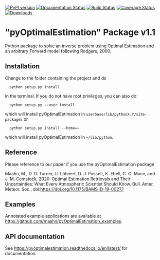 [![PyPI version](https://badge.fury.io/py/pyOptimalEstimation.svg)](https://badge.fury.io/py/pyOptimalEstimation)
[![Documentation Status](https://readthedocs.org/projects/pyoptimalestimation/badge/?version=latest)](https://pyoptimalestimation.readthedocs.io/en/latest/?badge=latest)
[![Build Status](https://www.travis-ci.org/maahn/pyOptimalEstimation.svg?branch=master)](https://www.travis-ci.org/maahn/pyOptimalEstimation)
[![Coverage Status](https://coveralls.io/repos/github/maahn/pyOptimalEstimation/badge.svg?branch=master)](https://coveralls.io/github/maahn/pyOptimalEstimation?branch=master)
[![Downloads](https://pepy.tech/badge/pyoptimalestimation)](https://pepy.tech/project/pyoptimalestimation)

# "pyOptimalEstimation" Package v1.1

Python package to solve an inverse problem using Optimal Estimation
and an arbitrary Forward model following Rodgers, 2000.

## Installation

Change to the folder containing the project and do 
```
  python setup.py install
```
in the terminal. If you do not have root privileges, you can also do:
```
  python setup.py --user install
```
which will install pyOptimalEstimation in `userbase/lib/pythonX.Y/site-packages`
or
```
  python setup.py install --home=~
```
which will install pyOptimalEstimation in `~/lib/python`.

## Reference

Please reference to our paper if you use the pyOptimalEstimation package

Maahn, M., D. D. Turner, U. Löhnert, D. J. Posselt, K. Ebell, G. G. Mace, and J. M. Comstock, 2020: Optimal Estimation Retrievals and Their Uncertainties: What Every Atmospheric Scientist Should Know. Bull. Amer. Meteor. Soc., doi:https://doi.org/10.1175/BAMS-D-19-0027.1

## Examples

Annotated example applications are available at https://github.com/maahn/pyOptimalEstimation_examples.

## API documentation

See https://pyoptimalestimation.readthedocs.io/en/latest/ for documentation.

